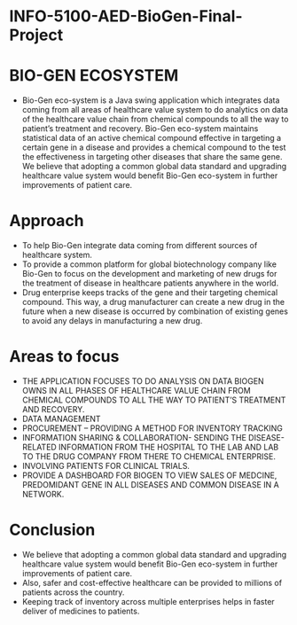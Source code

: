 # INFO-5100-AED-BioGen-Final-Project

# BIO-GEN ECOSYSTEM

* Bio-Gen eco-system is a Java swing application which integrates data coming from all areas of healthcare value system to do analytics on data of the healthcare value chain from chemical compounds to all the way to patient’s treatment and recovery. Bio-Gen eco-system maintains statistical data of an active chemical compound effective in targeting a certain gene in a disease and provides a chemical compound to the test the effectiveness in targeting other diseases that share the same gene. We believe that adopting a common global data standard and upgrading healthcare value system would benefit Bio-Gen eco-system in further improvements of patient care.

# Approach

*	To help Bio-Gen integrate data coming from different sources of healthcare system. 
*	To provide a common platform for global biotechnology company like Bio-Gen to focus on the development and marketing of new drugs for the   treatment of disease in healthcare patients anywhere in the world.
*	Drug enterprise keeps tracks of the gene and their targeting chemical compound. This way, a drug manufacturer can create a new drug in     the future when a new disease is occurred by combination of existing genes to avoid any delays in manufacturing a new drug.

# Areas to focus

* THE APPLICATION FOCUSES TO DO ANALYSIS ON DATA BIOGEN OWNS IN ALL PHASES OF HEALTHCARE VALUE CHAIN FROM CHEMICAL COMPOUNDS TO ALL THE WAY  TO PATIENT’S TREATMENT AND RECOVERY.
* DATA MANAGEMENT
* PROCUREMENT – PROVIDING A METHOD FOR INVENTORY TRACKING
* INFORMATION SHARING & COLLABORATION- SENDING THE DISEASE-RELATED INFORMATION FROM THE HOSPITAL TO THE LAB AND LAB TO THE DRUG COMPANY  FROM THERE TO CHEMICAL ENTERPRISE.
* INVOLVING PATIENTS FOR CLINICAL TRIALS.
* PROVIDE A DASHBOARD FOR BIOGEN TO VIEW SALES OF MEDCINE, PREDOMIDANT GENE IN ALL DISEASES AND COMMON DISEASE IN A NETWORK.

# Conclusion

* We believe that adopting a common global data standard and upgrading healthcare value system would benefit Bio-Gen eco-system in further improvements of patient care. 
* Also, safer and cost-effective healthcare can be provided to millions of patients across the country.
* Keeping track of inventory across multiple enterprises helps in faster deliver of medicines to patients.

